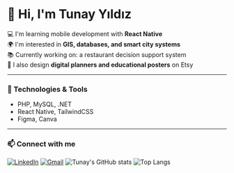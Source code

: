 # 👋 Hi, I'm Tunay Yıldız

💻 I'm learning mobile development with **React Native**  
🌍 I'm interested in **GIS, databases, and smart city systems**  
📚 Currently working on: a restaurant decision support system  
🎨 I also design **digital planners and educational posters** on Etsy

---

### 🧰 Technologies & Tools
- PHP, MySQL, .NET
- React Native, TailwindCSS
- Figma, Canva

---

### 📫 Connect with me
[![LinkedIn](https://img.shields.io/badge/LinkedIn-blue?logo=linkedin)](https://linkedin.com/in/tunay-yıldız-451553272/)
[![Gmail](https://img.shields.io/badge/Email-red?logo=gmail)](mailto:tunayylz22@gmail.com)
![Tunay's GitHub stats](https://github-readme-stats.vercel.app/api?username=tnyylz&show_icons=true&theme=tokyonight)
![Top Langs](https://github-readme-stats.vercel.app/api/top-langs/?username=tnyylz&layout=compact&theme=tokyonight)
